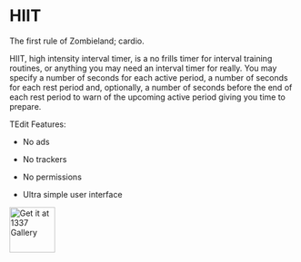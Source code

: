 HIIT
==================

The first rule of Zombieland; cardio.

HIIT, high intensity interval timer, is a no frills timer for interval training routines, or anything you may need an interval timer for really. You may specify a number of seconds for each active period, a number of seconds for each rest period and, optionally, a number of seconds before the end of each rest period to warn of the upcoming active period giving you time to prepare.

TEdit Features:

- No ads

- No trackers

- No permissions

- Ultra simple user interface

[<img src="https://www.inventati.org/1337gallery/imgs/1337Button_gears.png"
      alt="Get it at 1337 Gallery"
      height="80">](https://www.inventati.org/1337gallery/apps/hiit/hiit.html)

